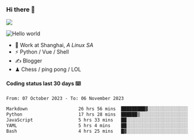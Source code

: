 ### Hi there 👋
![](https://komarev.com/ghpvc/?username=Xuhandsome)


<img src="https://github-readme-stats.vercel.app/api?username=XuHandsome&show_icons=true&theme=merko" alt="Hello world">

<br/>

- 🍻  Work at Shanghai, _A Linux SA_
- ⚡  Python / Vue / Shell
- ✍️  Blogger
- ♟  Chess / ping pong / LOL

#### Coding status last 30 days ⌨️

<!--START_SECTION:waka-->

```txt
From: 07 October 2023 - To: 06 November 2023

Markdown                   26 hrs 56 mins  █████████▓░░░░░░░░░░░░░░░   39.19 %
Python                     17 hrs 28 mins  ██████▒░░░░░░░░░░░░░░░░░░   25.43 %
JavaScript                 5 hrs 33 mins   ██░░░░░░░░░░░░░░░░░░░░░░░   08.09 %
YAML                       5 hrs 4 mins    ██░░░░░░░░░░░░░░░░░░░░░░░   07.38 %
Bash                       4 hrs 25 mins   █▓░░░░░░░░░░░░░░░░░░░░░░░   06.44 %
```

<!--END_SECTION:waka-->

